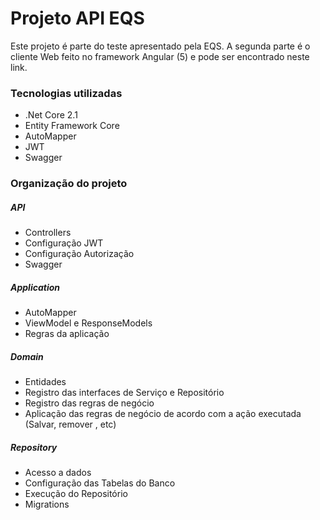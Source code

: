 # Projeto API EQS

Este projeto é parte do teste apresentado pela EQS. A segunda parte é o cliente Web feito no framework Angular (5) e pode ser encontrado neste link.

### Tecnologias utilizadas 
* .Net Core 2.1
* Entity Framework Core
* AutoMapper
* JWT
* Swagger

### Organização do projeto
##### API
* Controllers
* Configuração JWT
* Configuração Autorização
* Swagger

##### Application
* AutoMapper
* ViewModel e ResponseModels
* Regras da aplicação

##### Domain
* Entidades
* Registro das interfaces de Serviço e Repositório
* Registro das regras de negócio
* Aplicação das regras de negócio de acordo com a ação executada (Salvar, remover , etc)

##### Repository
* Acesso a dados
* Configuração das Tabelas do Banco
* Execução do Repositório
* Migrations



